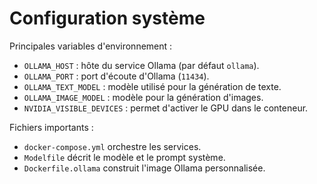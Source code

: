 # Configuration système

Principales variables d'environnement :

- `OLLAMA_HOST` : hôte du service Ollama (par défaut `ollama`).
- `OLLAMA_PORT` : port d'écoute d'Ollama (`11434`).
- `OLLAMA_TEXT_MODEL` : modèle utilisé pour la génération de texte.
- `OLLAMA_IMAGE_MODEL` : modèle pour la génération d'images.
- `NVIDIA_VISIBLE_DEVICES` : permet d'activer le GPU dans le conteneur.

Fichiers importants :

- `docker-compose.yml` orchestre les services.
- `Modelfile` décrit le modèle et le prompt système.
- `Dockerfile.ollama` construit l'image Ollama personnalisée.
